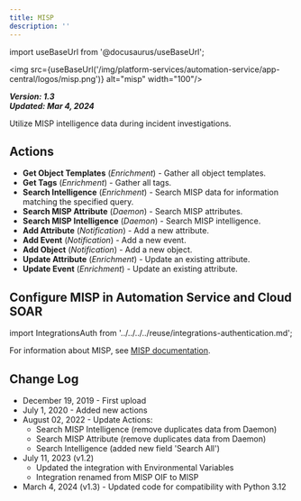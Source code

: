 ```yaml
---
title: MISP
description: ''
---
```


import useBaseUrl from '@docusaurus/useBaseUrl';

<img src={useBaseUrl('/img/platform-services/automation-service/app-central/logos/misp.png')} alt="misp" width="100"/>

***Version: 1.3  
Updated: Mar 4, 2024***

Utilize MISP intelligence data during incident investigations.

## Actions

* **Get Object Templates** (*Enrichment*) - Gather all object templates.
* **Get Tags** (*Enrichment*) - Gather all tags.
* **Search Intelligence** (*Enrichment*) - Search MISP data for information matching the specified query.
* **Search MISP Attribute** (*Daemon*) - Search MISP attributes.
* **Search MISP Intelligence** (*Daemon*) - Search MISP intelligence.
* **Add Attribute** (*Notification*) - Add a new attribute.
* **Add Event** (*Notification*) - Add a new event.
* **Add Object** (*Notification*) - Add a new object.
* **Update Attribute** (*Enrichment*) - Update an existing attribute.
* **Update Event** (*Enrichment*) - Update an existing attribute.

## Configure MISP in Automation Service and Cloud SOAR

import IntegrationsAuth from '../../../../reuse/integrations-authentication.md';

<IntegrationsAuth/>

For information about MISP, see [MISP documentation](https://www.circl.lu/doc/misp/).

## Change Log

* December 19, 2019 - First upload
* July 1, 2020 - Added new actions
* August 02, 2022 - Update Actions:
    + Search MISP Intelligence (remove duplicates data from Daemon)
    + Search MISP Attribute (remove duplicates data from Daemon)
    + Search Intelligence (added new field 'Search All')
* July 11, 2023 (v1.2)
    + Updated the integration with Environmental Variables
    + Integration renamed from MISP OIF to MISP
* March 4, 2024 (v1.3) - Updated code for compatibility with Python 3.12
